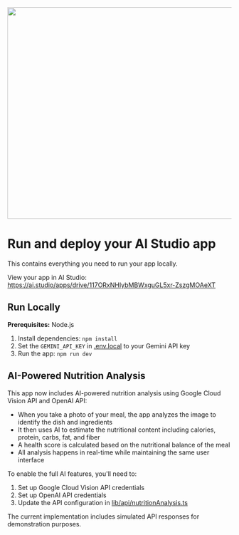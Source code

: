 <div align="center">
<img width="1200" height="475" alt="GHBanner" src="https://github.com/user-attachments/assets/0aa67016-6eaf-458a-adb2-6e31a0763ed6" />
</div>

# Run and deploy your AI Studio app

This contains everything you need to run your app locally.

View your app in AI Studio: https://ai.studio/apps/drive/117ORxNHIybMBWxguGL5xr-ZszgMOAeXT

## Run Locally

**Prerequisites:**  Node.js

1. Install dependencies:
   `npm install`
2. Set the `GEMINI_API_KEY` in [.env.local](.env.local) to your Gemini API key
3. Run the app:
   `npm run dev`

## AI-Powered Nutrition Analysis

This app now includes AI-powered nutrition analysis using Google Cloud Vision API and OpenAI API:

- When you take a photo of your meal, the app analyzes the image to identify the dish and ingredients
- It then uses AI to estimate the nutritional content including calories, protein, carbs, fat, and fiber
- A health score is calculated based on the nutritional balance of the meal
- All analysis happens in real-time while maintaining the same user interface

To enable the full AI features, you'll need to:
1. Set up Google Cloud Vision API credentials
2. Set up OpenAI API credentials
3. Update the API configuration in [lib/api/nutritionAnalysis.ts](lib/api/nutritionAnalysis.ts)

The current implementation includes simulated API responses for demonstration purposes.